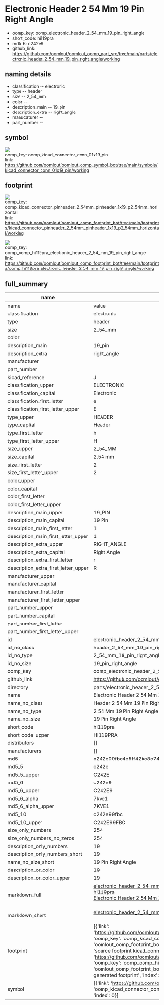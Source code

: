 # Electronic Header 2 54 Mm 19 Pin Right Angle

  
* oomp_key: oomp_electronic_header_2_54_mm_19_pin_right_angle 
* short_code: hi119pra
* md5_6: c242e9  
* github_link: https://github.com/oomlout/oomlout_oomp_part_src/tree/main/parts/electronic_header_2_54_mm_19_pin_right_angle/working  
## naming details
* classification -- electronic
* type -- header
* size -- 2_54_mm
* color -- 
* description_main -- 19_pin
* description_extra -- right_angle
* manucaturer -- 
* part_number -- 



## symbol

![](symbol/{index}/working/working_600.png)  
oomp_key: oomp_kicad_connector_conn_01x19_pin  
link: https://github.com/oomlout/oomlout_oomp_symbol_bot/tree/main/symbols/kicad_connector_conn_01x19_pin/working  

## footprint

![](footprint/{index}/working/working_600.png)  
oomp_key: oomp_kicad_connector_pinheader_2_54mm_pinheader_1x19_p2_54mm_horizontal  
link: https://github.com/oomlout/oomlout_oomp_footprint_bot/tree/main/footprints/kicad_connector_pinheader_2_54mm_pinheader_1x19_p2_54mm_horizontal/working  

![](footprint/{index}/working/working_600.png)  
oomp_key: oomp_oomp_hi119pra_electronic_header_2_54_mm_19_pin_right_angle  
link: https://github.com/oomlout/oomlout_oomp_footprint_bot/tree/main/footprints/oomp_hi119pra_electronic_header_2_54_mm_19_pin_right_angle/working  

## full_summary
| name | value | 
| --- | --- | 
| name | value | 
| classification | electronic | 
| type | header | 
| size | 2_54_mm | 
| color |  | 
| description_main | 19_pin | 
| description_extra | right_angle | 
| manufacturer |  | 
| part_number |  | 
| kicad_reference | J | 
| classification_upper | ELECTRONIC | 
| classification_capital | Electronic | 
| classification_first_letter | e | 
| classification_first_letter_upper | E | 
| type_upper | HEADER | 
| type_capital | Header | 
| type_first_letter | h | 
| type_first_letter_upper | H | 
| size_upper | 2_54_MM | 
| size_capital | 2.54 mm | 
| size_first_letter | 2 | 
| size_first_letter_upper | 2 | 
| color_upper |  | 
| color_capital |  | 
| color_first_letter |  | 
| color_first_letter_upper |  | 
| description_main_upper | 19_PIN | 
| description_main_capital | 19 Pin | 
| description_main_first_letter | 1 | 
| description_main_first_letter_upper | 1 | 
| description_extra_upper | RIGHT_ANGLE | 
| description_extra_capital | Right Angle | 
| description_extra_first_letter | r | 
| description_extra_first_letter_upper | R | 
| manufacturer_upper |  | 
| manufacturer_capital |  | 
| manufacturer_first_letter |  | 
| manufacturer_first_letter_upper |  | 
| part_number_upper |  | 
| part_number_capital |  | 
| part_number_first_letter |  | 
| part_number_first_letter_upper |  | 
| id | electronic_header_2_54_mm_19_pin_right_angle | 
| id_no_class | header_2_54_mm_19_pin_right_angle | 
| id_no_type | 2_54_mm_19_pin_right_angle | 
| id_no_size | 19_pin_right_angle | 
| oomp_key | oomp_electronic_header_2_54_mm_19_pin_right_angle | 
| github_link | https://github.com/oomlout/oomlout_oomp_part_src/tree/main/parts/electronic_header_2_54_mm_19_pin_right_angle/working | 
| directory | parts/electronic_header_2_54_mm_19_pin_right_angle | 
| name | Electronic Header 2 54 Mm 19 Pin Right Angle | 
| name_no_class | Header 2 54 Mm 19 Pin Right Angle | 
| name_no_type | 2 54 Mm 19 Pin Right Angle | 
| name_no_size | 19 Pin Right Angle | 
| short_code | hi119pra | 
| short_code_upper | HI119PRA | 
| distributors | [] | 
| manufacturers | [] | 
| md5 | c242e99fbc4e5ff42bc8c74572ded011 | 
| md5_5 | c242e | 
| md5_5_upper | C242E | 
| md5_6 | c242e9 | 
| md5_6_upper | C242E9 | 
| md5_6_alpha | 7kve1 | 
| md5_6_alpha_upper | 7KVE1 | 
| md5_10 | c242e99fbc | 
| md5_10_upper | C242E99FBC | 
| size_only_numbers | 254 | 
| size_only_numbers_no_zeros | 254 | 
| description_only_numbers | 19 | 
| description_only_numbers_short | 19 | 
| name_no_size_short | 19 Pin Right Angle | 
| description_or_color | 19 | 
| description_or_color_upper | 19 | 
| markdown_full | [electronic_header_2_54_mm_19_pin_right_angle](https://github.com/oomlout/oomlout_oomp_part_src/tree/main/parts/electronic_header_2_54_mm_19_pin_right_angle/working)<br>[hi119pra](https://github.com/oomlout/oomlout_oomp_part_src/tree/main/parts/electronic_header_2_54_mm_19_pin_right_angle/working)<br>[Electronic Header 2 54 Mm 19 Pin Right Angle](https://github.com/oomlout/oomlout_oomp_part_src/tree/main/parts/electronic_header_2_54_mm_19_pin_right_angle/working)<br><br> | 
| markdown_short | [electronic_header_2_54_mm_19_pin_right_angle](https://github.com/oomlout/oomlout_oomp_part_src/tree/main/parts/electronic_header_2_54_mm_19_pin_right_angle/working)<br><br> | 
| footprint | [{'link': 'https://github.com/oomlout/oomlout_oomp_footprint_bot/tree/main/foootprntss/kicad_connector_pinheader_2_54mm_pinheader_1x19_p2_54mm_horizontal', 'oomp_key': 'oomp_kicad_connector_pinheader_2_54mm_pinheader_1x19_p2_54mm_horizontal', 'directory': 'oomlout_oomp_footprint_bot/footprints/kicad_connector_pinheader_2_54mm_pinheader_1x19_p2_54mm_horizontal//working/working.kicad_mod', 'note': 'source footprint kicad_connector_pinheader_2_54mm_pinheader_1x19_p2_54mm_horizontal', 'index': 0}, {'link': 'https://github.com/oomlout/oomlout_oomp_footprint_bot/tree/main/foootprntss/oomp_hi119pra_electronic_header_2_54_mm_19_pin_right_angle', 'oomp_key': 'oomp_oomp_hi119pra_electronic_header_2_54_mm_19_pin_right_angle', 'directory': 'oomlout_oomp_footprint_bot/footprints/oomp_hi119pra_electronic_header_2_54_mm_19_pin_right_angle//working/working.kicad_mod', 'note': 'oomp generated footprint', 'index': 1}] | 
| symbol | [{'link': 'https://github.com/oomlout/oomlout_oomp_symbol_bot/tree/main/symbols/kicad_connector_conn_01x19_pin', 'oomp_key': 'oomp_kicad_connector_conn_01x19_pin', 'directory': 'oomlout_oomp_symbol_bot/symbols/kicad_connector_conn_01x19_pin//working/working.kicad_sym', 'index': 0}] | 
